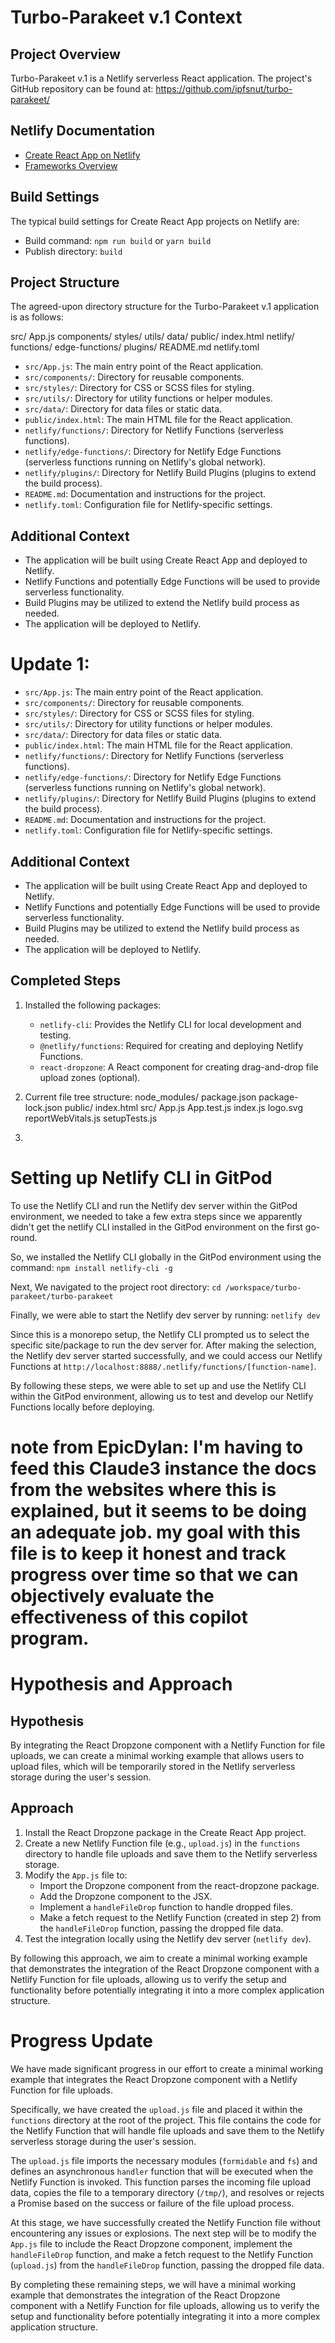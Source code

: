 # Turbo-Parakeet v.1 Context

## Project Overview

Turbo-Parakeet v.1 is a Netlify serverless React application. The project's GitHub repository can be found at: https://github.com/ipfsnut/turbo-parakeet/

## Netlify Documentation

- [Create React App on Netlify](https://docs.netlify.com/frameworks/react/#create-react-app)
- [Frameworks Overview](https://docs.netlify.com/frameworks/)

## Build Settings

The typical build settings for Create React App projects on Netlify are:

- Build command: `npm run build` or `yarn build`
- Publish directory: `build`

## Project Structure

The agreed-upon directory structure for the Turbo-Parakeet v.1 application is as follows:


src/
App.js
components/
styles/
utils/
data/
public/
index.html
netlify/
functions/
edge-functions/
plugins/
README.md
netlify.toml


- `src/App.js`: The main entry point of the React application.
- `src/components/`: Directory for reusable components.
- `src/styles/`: Directory for CSS or SCSS files for styling.
- `src/utils/`: Directory for utility functions or helper modules.
- `src/data/`: Directory for data files or static data.
- `public/index.html`: The main HTML file for the React application.
- `netlify/functions/`: Directory for Netlify Functions (serverless functions).
- `netlify/edge-functions/`: Directory for Netlify Edge Functions (serverless functions running on Netlify's global network).
- `netlify/plugins/`: Directory for Netlify Build Plugins (plugins to extend the build process).
- `README.md`: Documentation and instructions for the project.
- `netlify.toml`: Configuration file for Netlify-specific settings.

## Additional Context

- The application will be built using Create React App and deployed to Netlify.
- Netlify Functions and potentially Edge Functions will be used to provide serverless functionality.
- Build Plugins may be utilized to extend the Netlify build process as needed.
- The application will be deployed to Netlify.



# Update 1: 

- `src/App.js`: The main entry point of the React application.
- `src/components/`: Directory for reusable components.
- `src/styles/`: Directory for CSS or SCSS files for styling.
- `src/utils/`: Directory for utility functions or helper modules.
- `src/data/`: Directory for data files or static data.
- `public/index.html`: The main HTML file for the React application.
- `netlify/functions/`: Directory for Netlify Functions (serverless functions).
- `netlify/edge-functions/`: Directory for Netlify Edge Functions (serverless functions running on Netlify's global network).
- `netlify/plugins/`: Directory for Netlify Build Plugins (plugins to extend the build process).
- `README.md`: Documentation and instructions for the project.
- `netlify.toml`: Configuration file for Netlify-specific settings.

## Additional Context

- The application will be built using Create React App and deployed to Netlify.
- Netlify Functions and potentially Edge Functions will be used to provide serverless functionality.
- Build Plugins may be utilized to extend the Netlify build process as needed.
- The application will be deployed to Netlify.

## Completed Steps

1. Installed the following packages:
   - `netlify-cli`: Provides the Netlify CLI for local development and testing.
   - `@netlify/functions`: Required for creating and deploying Netlify Functions.
   - `react-dropzone`: A React component for creating drag-and-drop file upload zones (optional).

2. Current file tree structure:
node_modules/
package.json
package-lock.json
public/
index.html
src/
App.js
App.test.js
index.js
logo.svg
reportWebVitals.js
setupTests.js


3. 

# Setting up Netlify CLI in GitPod

To use the Netlify CLI and run the Netlify dev server within the GitPod environment, we needed to take a few extra steps since we apparently didn't get the netlify CLI installed in the GitPod environment on the first go-round.

So, we installed the Netlify CLI globally in the GitPod environment using the command: `npm install netlify-cli -g`

Next, We navigated to the project root directory: `cd /workspace/turbo-parakeet/turbo-parakeet`

Finally, we were able to start the Netlify dev server by running: `netlify dev`

Since this is a monorepo setup, the Netlify CLI prompted us to select the specific site/package to run the dev server for. After making the selection, the Netlify dev server started successfully, and we could access our Netlify Functions at `http://localhost:8888/.netlify/functions/[function-name]`.

By following these steps, we were able to set up and use the Netlify CLI within the GitPod environment, allowing us to test and develop our Netlify Functions locally before deploying.

# note from EpicDylan: I'm having to feed this Claude3 instance the docs from the websites where this is explained, but it seems to be doing an adequate job. my goal with this file is to keep it honest and track progress over time so that we can objectively evaluate the effectiveness of this copilot program. 



# Hypothesis and Approach

## Hypothesis
By integrating the React Dropzone component with a Netlify Function for file uploads, we can create a minimal working example that allows users to upload files, which will be temporarily stored in the Netlify serverless storage during the user's session.

## Approach
1. Install the React Dropzone package in the Create React App project.
2. Create a new Netlify Function file (e.g., `upload.js`) in the `functions` directory to handle file uploads and save them to the Netlify serverless storage.
3. Modify the `App.js` file to:
   - Import the Dropzone component from the react-dropzone package.
   - Add the Dropzone component to the JSX.
   - Implement a `handleFileDrop` function to handle dropped files.
   - Make a fetch request to the Netlify Function (created in step 2) from the `handleFileDrop` function, passing the dropped file data.
4. Test the integration locally using the Netlify dev server (`netlify dev`).

By following this approach, we aim to create a minimal working example that demonstrates the integration of the React Dropzone component with a Netlify Function for file uploads, allowing us to verify the setup and functionality before potentially integrating it into a more complex application structure.


# Progress Update

We have made significant progress in our effort to create a minimal working example that integrates the React Dropzone component with a Netlify Function for file uploads.

Specifically, we have created the `upload.js` file and placed it within the `functions` directory at the root of the project. This file contains the code for the Netlify Function that will handle file uploads and save them to the Netlify serverless storage during the user's session.

The `upload.js` file imports the necessary modules (`formidable` and `fs`) and defines an asynchronous `handler` function that will be executed when the Netlify Function is invoked. This function parses the incoming file upload data, copies the file to a temporary directory (`/tmp/`), and resolves or rejects a Promise based on the success or failure of the file upload process.

At this stage, we have successfully created the Netlify Function file without encountering any issues or explosions. The next step will be to modify the `App.js` file to include the React Dropzone component, implement the `handleFileDrop` function, and make a fetch request to the Netlify Function (`upload.js`) from the `handleFileDrop` function, passing the dropped file data.

By completing these remaining steps, we will have a minimal working example that demonstrates the integration of the React Dropzone component with a Netlify Function for file uploads, allowing us to verify the setup and functionality before potentially integrating it into a more complex application structure.
